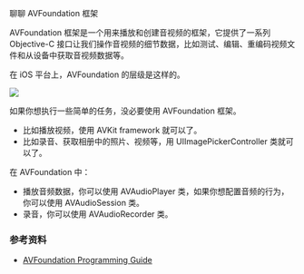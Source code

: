 聊聊 AVFoundation 框架

AVFoundation 框架是一个用来播放和创建音视频的框架，它提供了一系列 Objective-C 接口让我们操作音视频的细节数据，比如测试、编辑、重编码视频文件和从设备中获取音视频数据等。

在 iOS 平台上，AVFoundation 的层级是这样的。

![](https://developer.apple.com/library/archive/documentation/AudioVideo/Conceptual/AVFoundationPG/Art/frameworksBlockDiagram_2x.png)

如果你想执行一些简单的任务，没必要使用 AVFoundation 框架。

- 比如播放视频，使用 AVKit framework 就可以了。
- 比如录音、获取相册中的照片、视频等，用 UIImagePickerController 类就可以了。

在 AVFoundation 中：

- 播放音频数据，你可以使用 AVAudioPlayer 类，如果你想配置音频的行为，你可以使用 AVAudioSession 类。
- 录音，你可以使用 AVAudioRecorder 类。






### 参考资料

- [AVFoundation Programming Guide](https://developer.apple.com/library/archive/documentation/AudioVideo/Conceptual/AVFoundationPG/Articles/00_Introduction.html#//apple_ref/doc/uid/TP40010188-CH1-SW3)